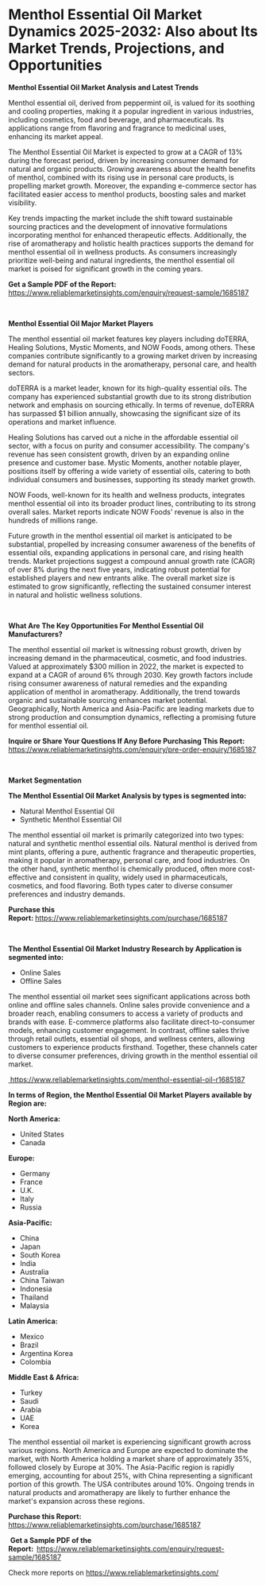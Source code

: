 <p><h1>Menthol Essential Oil Market Dynamics 2025-2032: Also about Its Market Trends, Projections, and Opportunities</h1></p><p><strong>Menthol Essential Oil Market Analysis and Latest Trends</strong></p>
<p><p>Menthol essential oil, derived from peppermint oil, is valued for its soothing and cooling properties, making it a popular ingredient in various industries, including cosmetics, food and beverage, and pharmaceuticals. Its applications range from flavoring and fragrance to medicinal uses, enhancing its market appeal. </p><p>The Menthol Essential Oil Market is expected to grow at a CAGR of 13% during the forecast period, driven by increasing consumer demand for natural and organic products. Growing awareness about the health benefits of menthol, combined with its rising use in personal care products, is propelling market growth. Moreover, the expanding e-commerce sector has facilitated easier access to menthol products, boosting sales and market visibility. </p><p>Key trends impacting the market include the shift toward sustainable sourcing practices and the development of innovative formulations incorporating menthol for enhanced therapeutic effects. Additionally, the rise of aromatherapy and holistic health practices supports the demand for menthol essential oil in wellness products. As consumers increasingly prioritize well-being and natural ingredients, the menthol essential oil market is poised for significant growth in the coming years.</p></p>
<p><strong>Get a Sample PDF of the Report:&nbsp;</strong> <a href="https://www.reliablemarketinsights.com/enquiry/request-sample/1685187?utm_campaign=2382&utm_medium=2&utm_source=Github&utm_content=ia&utm_term=07022025&utm_id=menthol-essential-oil">https://www.reliablemarketinsights.com/enquiry/request-sample/1685187</a></p>
<p>&nbsp;</p>
<p><strong>Menthol Essential Oil Major Market Players</strong></p>
<p><p>The menthol essential oil market features key players including doTERRA, Healing Solutions, Mystic Moments, and NOW Foods, among others. These companies contribute significantly to a growing market driven by increasing demand for natural products in the aromatherapy, personal care, and health sectors.</p><p>doTERRA is a market leader, known for its high-quality essential oils. The company has experienced substantial growth due to its strong distribution network and emphasis on sourcing ethically. In terms of revenue, doTERRA has surpassed $1 billion annually, showcasing the significant size of its operations and market influence.</p><p>Healing Solutions has carved out a niche in the affordable essential oil sector, with a focus on purity and consumer accessibility. The company's revenue has seen consistent growth, driven by an expanding online presence and customer base. Mystic Moments, another notable player, positions itself by offering a wide variety of essential oils, catering to both individual consumers and businesses, supporting its steady market growth.</p><p>NOW Foods, well-known for its health and wellness products, integrates menthol essential oil into its broader product lines, contributing to its strong overall sales. Market reports indicate NOW Foods' revenue is also in the hundreds of millions range.</p><p>Future growth in the menthol essential oil market is anticipated to be substantial, propelled by increasing consumer awareness of the benefits of essential oils, expanding applications in personal care, and rising health trends. Market projections suggest a compound annual growth rate (CAGR) of over 8% during the next five years, indicating robust potential for established players and new entrants alike. The overall market size is estimated to grow significantly, reflecting the sustained consumer interest in natural and holistic wellness solutions.</p></p>
<p>&nbsp;</p>
<p><strong>What Are The Key Opportunities For Menthol Essential Oil Manufacturers?</strong></p>
<p><p>The menthol essential oil market is witnessing robust growth, driven by increasing demand in the pharmaceutical, cosmetic, and food industries. Valued at approximately $300 million in 2022, the market is expected to expand at a CAGR of around 6% through 2030. Key growth factors include rising consumer awareness of natural remedies and the expanding application of menthol in aromatherapy. Additionally, the trend towards organic and sustainable sourcing enhances market potential. Geographically, North America and Asia-Pacific are leading markets due to strong production and consumption dynamics, reflecting a promising future for menthol essential oil.</p></p>
<p><strong>Inquire or Share Your Questions If Any Before Purchasing This Report:</strong> <a href="https://www.reliablemarketinsights.com/enquiry/pre-order-enquiry/1685187?utm_campaign=2382&utm_medium=2&utm_source=Github&utm_content=ia&utm_term=07022025&utm_id=menthol-essential-oil">https://www.reliablemarketinsights.com/enquiry/pre-order-enquiry/1685187</a></p>
<p>&nbsp;</p>
<p><strong>Market Segmentation</strong></p>
<p><strong>The Menthol Essential Oil Market Analysis by types is segmented into:</strong></p>
<p><ul><li>Natural Menthol Essential Oil</li><li>Synthetic Menthol Essential Oil</li></ul></p>
<p><p>The menthol essential oil market is primarily categorized into two types: natural and synthetic menthol essential oils. Natural menthol is derived from mint plants, offering a pure, authentic fragrance and therapeutic properties, making it popular in aromatherapy, personal care, and food industries. On the other hand, synthetic menthol is chemically produced, often more cost-effective and consistent in quality, widely used in pharmaceuticals, cosmetics, and food flavoring. Both types cater to diverse consumer preferences and industry demands.</p></p>
<p><strong>Purchase this Report:&nbsp;</strong><a href="https://www.reliablemarketinsights.com/purchase/1685187?utm_campaign=2382&utm_medium=2&utm_source=Github&utm_content=ia&utm_term=07022025&utm_id=menthol-essential-oil">https://www.reliablemarketinsights.com/purchase/1685187</a></p>
<p>&nbsp;</p>
<p><strong>The Menthol Essential Oil Market Industry Research by Application is segmented into:</strong></p>
<p><ul><li>Online Sales</li><li>Offline Sales</li></ul></p>
<p><p>The menthol essential oil market sees significant applications across both online and offline sales channels. Online sales provide convenience and a broader reach, enabling consumers to access a variety of products and brands with ease. E-commerce platforms also facilitate direct-to-consumer models, enhancing customer engagement. In contrast, offline sales thrive through retail outlets, essential oil shops, and wellness centers, allowing customers to experience products firsthand. Together, these channels cater to diverse consumer preferences, driving growth in the menthol essential oil market.</p></p>
<p><a href="https://www.reliablemarketinsights.com/menthol-essential-oil-r1685187?utm_campaign=2382&utm_medium=2&utm_source=Github&utm_content=ia&utm_term=07022025&utm_id=menthol-essential-oil">&nbsp;https://www.reliablemarketinsights.com/menthol-essential-oil-r1685187</a></p>
<p><strong>In terms of Region, the Menthol Essential Oil Market Players available by Region are:</strong></p>
<p>
    <p> <strong> North America: </strong>
        <ul>
            <li>United States</li>
            <li>Canada</li>
        </ul>
        </p> 
    <p> <strong> Europe: </strong>
        <ul>
            <li>Germany</li>
            <li>France</li>
            <li>U.K.</li>
            <li>Italy</li>
            <li>Russia</li>
        </ul>
        </p> 
    <p> <strong> Asia-Pacific: </strong>
        <ul>
            <li>China</li>
            <li>Japan</li>
            <li>South Korea</li>
            <li>India</li>
            <li>Australia</li>
            <li>China Taiwan</li>
            <li>Indonesia</li>
            <li>Thailand</li>
            <li>Malaysia</li>
        </ul>
        </p> 
    <p> <strong> Latin America: </strong>
        <ul>
            <li>Mexico</li>
            <li>Brazil</li>
            <li>Argentina Korea</li>
            <li>Colombia</li>
        </ul>
        </p> 
    <p> <strong> Middle East & Africa: </strong>
        <ul>
            <li>Turkey</li>
            <li>Saudi</li>
            <li>Arabia</li>
            <li>UAE</li>
            <li>Korea</li>
        </ul>
    </p>
    </p>
<p><p>The menthol essential oil market is experiencing significant growth across various regions. North America and Europe are expected to dominate the market, with North America holding a market share of approximately 35%, followed closely by Europe at 30%. The Asia-Pacific region is rapidly emerging, accounting for about 25%, with China representing a significant portion of this growth. The USA contributes around 10%. Ongoing trends in natural products and aromatherapy are likely to further enhance the market's expansion across these regions.</p></p>
<p><strong>Purchase this Report: </strong><a href="https://www.reliablemarketinsights.com/purchase/1685187?utm_campaign=2382&utm_medium=2&utm_source=Github&utm_content=ia&utm_term=07022025&utm_id=menthol-essential-oil">https://www.reliablemarketinsights.com/purchase/1685187</a></p>
<p>&nbsp;<strong>Get a Sample PDF of the Report:&nbsp;&nbsp;</strong><a href="https://www.reliablemarketinsights.com/enquiry/request-sample/1685187?utm_campaign=2382&utm_medium=2&utm_source=Github&utm_content=ia&utm_term=07022025&utm_id=menthol-essential-oil">https://www.reliablemarketinsights.com/enquiry/request-sample/1685187</a></p>
<p><strong></strong></p>
<p>Check more reports on <a href="https://www.reliablemarketinsights.com/?utm_campaign=2382&utm_medium=2&utm_source=Github&utm_content=ia&utm_term=07022025&utm_id=menthol-essential-oil">https://www.reliablemarketinsights.com/</a></p>